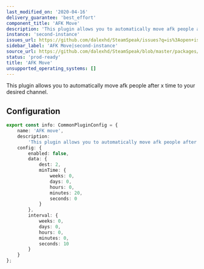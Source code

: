 ```yaml
---
last_modified_on: '2020-04-16'
delivery_guarantee: 'best_effort'
component_title: 'AFK Move'
description: 'This plugin allows you to automatically move afk people after x time to your desired channel.'
instance: 'second-instance'
issues_url: https://github.com/dalexhd/SteamSpeak/issues?q=is%3Aopen+is%3Aissue
sidebar_label: 'AFK Move|second-instance'
source_url: https://github.com/dalexhd/SteamSpeak/blob/master/packages/server/src/core/TeamSpeak/plugins/second-instance/afk_move.ts
status: 'prod-ready'
title: 'AFK Move'
unsupported_operating_systems: []
---
```


This plugin allows you to automatically move afk people after x time to your desired channel.

## Configuration

```typescript
export const info: CommonPluginConfig = {
	name: 'AFK move',
	description:
		'This plugin allows you to automatically move afk people after x time to your desired channel.',
	config: {
		enabled: false,
		data: {
			dest: 2,
			minTime: {
				weeks: 0,
				days: 0,
				hours: 0,
				minutes: 20,
				seconds: 0
			}
		},
		interval: {
			weeks: 0,
			days: 0,
			hours: 0,
			minutes: 0,
			seconds: 10
		}
	}
};
```
